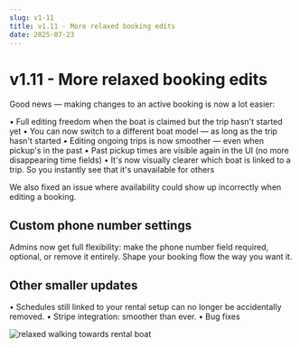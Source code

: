 ```yaml
---
slug: v1-11
title: v1.11 - More relaxed booking edits
date: 2025-07-23
---
```


# v1.11 - More relaxed booking edits

Good news — making changes to an active booking is now a lot easier:

• Full editing freedom when the boat is claimed but the trip hasn't started yet
• You can now switch to a different boat model — as long as the trip hasn't started
• Editing ongoing trips is now smoother — even when pickup's in the past
• Past pickup times are visible again in the UI (no more disappearing time fields)
• It's now visually clearer which boat is linked to a trip. So you instantly see that it's unavailable for others

We also fixed an issue where availability could show up incorrectly when editing a booking.

## Custom phone number settings

Admins now get full flexibility: make the phone number field required, optional, or remove it entirely. Shape your booking flow the way you want it.

## Other smaller updates

• Schedules still linked to your rental setup can no longer be accidentally removed.
• Stripe integration: smoother than ever.
• Bug fixes

![relaxed walking towards rental boat](./images/v1-11-relaxed-booking-edits.svg)
